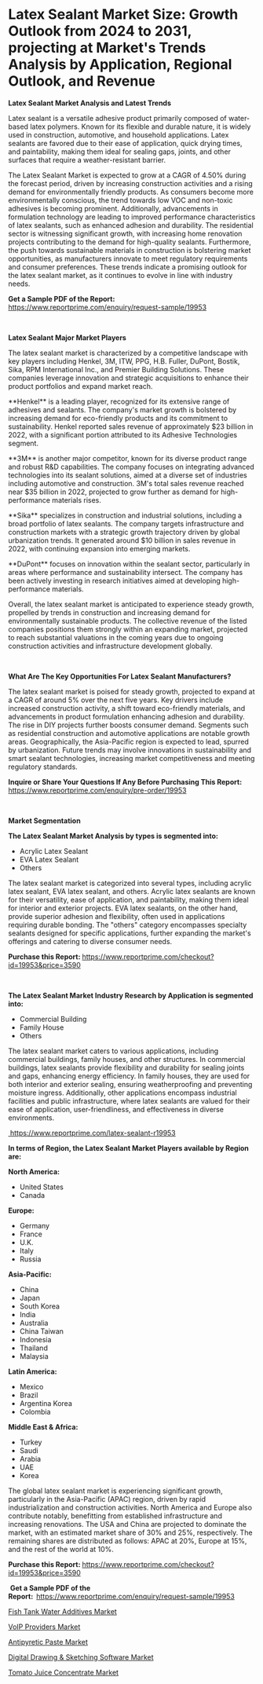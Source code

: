 <p><h1>Latex Sealant Market Size: Growth Outlook from 2024 to 2031, projecting at Market's Trends Analysis by Application, Regional Outlook, and Revenue</h1></p><p><strong>Latex Sealant Market Analysis and Latest Trends</strong></p>
<p><p>Latex sealant is a versatile adhesive product primarily composed of water-based latex polymers. Known for its flexible and durable nature, it is widely used in construction, automotive, and household applications. Latex sealants are favored due to their ease of application, quick drying times, and paintability, making them ideal for sealing gaps, joints, and other surfaces that require a weather-resistant barrier.</p><p>The Latex Sealant Market is expected to grow at a CAGR of 4.50% during the forecast period, driven by increasing construction activities and a rising demand for environmentally friendly products. As consumers become more environmentally conscious, the trend towards low VOC and non-toxic adhesives is becoming prominent. Additionally, advancements in formulation technology are leading to improved performance characteristics of latex sealants, such as enhanced adhesion and durability. The residential sector is witnessing significant growth, with increasing home renovation projects contributing to the demand for high-quality sealants. Furthermore, the push towards sustainable materials in construction is bolstering market opportunities, as manufacturers innovate to meet regulatory requirements and consumer preferences. These trends indicate a promising outlook for the latex sealant market, as it continues to evolve in line with industry needs.</p></p>
<p><strong>Get a Sample PDF of the Report:&nbsp;</strong> <a href="https://www.reportprime.com/enquiry/request-sample/19953?utm_campaign=1848&utm_medium=2&utm_source=Github&utm_content=ia&utm_term=24112024&utm_id=latex-sealant">https://www.reportprime.com/enquiry/request-sample/19953</a></p>
<p>&nbsp;</p>
<p><strong>Latex Sealant Major Market Players</strong></p>
<p><p>The latex sealant market is characterized by a competitive landscape with key players including Henkel, 3M, ITW, PPG, H.B. Fuller, DuPont, Bostik, Sika, RPM International Inc., and Premier Building Solutions. These companies leverage innovation and strategic acquisitions to enhance their product portfolios and expand market reach.</p><p>**Henkel** is a leading player, recognized for its extensive range of adhesives and sealants. The company's market growth is bolstered by increasing demand for eco-friendly products and its commitment to sustainability. Henkel reported sales revenue of approximately $23 billion in 2022, with a significant portion attributed to its Adhesive Technologies segment.</p><p>**3M** is another major competitor, known for its diverse product range and robust R&D capabilities. The company focuses on integrating advanced technologies into its sealant solutions, aimed at a diverse set of industries including automotive and construction. 3M's total sales revenue reached near $35 billion in 2022, projected to grow further as demand for high-performance materials rises.</p><p>**Sika** specializes in construction and industrial solutions, including a broad portfolio of latex sealants. The company targets infrastructure and construction markets with a strategic growth trajectory driven by global urbanization trends. It generated around $10 billion in sales revenue in 2022, with continuing expansion into emerging markets.</p><p>**DuPont** focuses on innovation within the sealant sector, particularly in areas where performance and sustainability intersect. The company has been actively investing in research initiatives aimed at developing high-performance materials. </p><p>Overall, the latex sealant market is anticipated to experience steady growth, propelled by trends in construction and increasing demand for environmentally sustainable products. The collective revenue of the listed companies positions them strongly within an expanding market, projected to reach substantial valuations in the coming years due to ongoing construction activities and infrastructure development globally.</p></p>
<p>&nbsp;</p>
<p><strong>What Are The Key Opportunities For Latex Sealant Manufacturers?</strong></p>
<p><p>The latex sealant market is poised for steady growth, projected to expand at a CAGR of around 5% over the next five years. Key drivers include increased construction activity, a shift toward eco-friendly materials, and advancements in product formulation enhancing adhesion and durability. The rise in DIY projects further boosts consumer demand. Segments such as residential construction and automotive applications are notable growth areas. Geographically, the Asia-Pacific region is expected to lead, spurred by urbanization. Future trends may involve innovations in sustainability and smart sealant technologies, increasing market competitiveness and meeting regulatory standards.</p></p>
<p><strong>Inquire or Share Your Questions If Any Before Purchasing This Report:</strong> <a href="https://www.reportprime.com/enquiry/pre-order/19953?utm_campaign=1848&utm_medium=2&utm_source=Github&utm_content=ia&utm_term=24112024&utm_id=latex-sealant">https://www.reportprime.com/enquiry/pre-order/19953</a></p>
<p>&nbsp;</p>
<p><strong>Market Segmentation</strong></p>
<p><strong>The Latex Sealant Market Analysis by types is segmented into:</strong></p>
<p><ul><li>Acrylic Latex Sealant</li><li>EVA Latex Sealant</li><li>Others</li></ul></p>
<p><p>The latex sealant market is categorized into several types, including acrylic latex sealant, EVA latex sealant, and others. Acrylic latex sealants are known for their versatility, ease of application, and paintability, making them ideal for interior and exterior projects. EVA latex sealants, on the other hand, provide superior adhesion and flexibility, often used in applications requiring durable bonding. The "others" category encompasses specialty sealants designed for specific applications, further expanding the market's offerings and catering to diverse consumer needs.</p></p>
<p><strong>Purchase this Report:&nbsp;</strong><a href="https://www.reportprime.com/checkout?id=19953&price=3590&utm_campaign=1848&utm_medium=2&utm_source=Github&utm_content=ia&utm_term=24112024&utm_id=latex-sealant">https://www.reportprime.com/checkout?id=19953&price=3590</a></p>
<p>&nbsp;</p>
<p><strong>The Latex Sealant Market Industry Research by Application is segmented into:</strong></p>
<p><ul><li>Commercial Building</li><li>Family House</li><li>Others</li></ul></p>
<p><p>The latex sealant market caters to various applications, including commercial buildings, family houses, and other structures. In commercial buildings, latex sealants provide flexibility and durability for sealing joints and gaps, enhancing energy efficiency. In family houses, they are used for both interior and exterior sealing, ensuring weatherproofing and preventing moisture ingress. Additionally, other applications encompass industrial facilities and public infrastructure, where latex sealants are valued for their ease of application, user-friendliness, and effectiveness in diverse environments.</p></p>
<p><a href="https://www.reportprime.com/latex-sealant-r19953?utm_campaign=1848&utm_medium=2&utm_source=Github&utm_content=ia&utm_term=24112024&utm_id=latex-sealant">&nbsp;https://www.reportprime.com/latex-sealant-r19953</a></p>
<p><strong>In terms of Region, the Latex Sealant Market Players available by Region are:</strong></p>
<p>
    <p> <strong> North America: </strong>
        <ul>
            <li>United States</li>
            <li>Canada</li>
        </ul>
        </p> 
    <p> <strong> Europe: </strong>
        <ul>
            <li>Germany</li>
            <li>France</li>
            <li>U.K.</li>
            <li>Italy</li>
            <li>Russia</li>
        </ul>
        </p> 
    <p> <strong> Asia-Pacific: </strong>
        <ul>
            <li>China</li>
            <li>Japan</li>
            <li>South Korea</li>
            <li>India</li>
            <li>Australia</li>
            <li>China Taiwan</li>
            <li>Indonesia</li>
            <li>Thailand</li>
            <li>Malaysia</li>
        </ul>
        </p> 
    <p> <strong> Latin America: </strong>
        <ul>
            <li>Mexico</li>
            <li>Brazil</li>
            <li>Argentina Korea</li>
            <li>Colombia</li>
        </ul>
        </p> 
    <p> <strong> Middle East & Africa: </strong>
        <ul>
            <li>Turkey</li>
            <li>Saudi</li>
            <li>Arabia</li>
            <li>UAE</li>
            <li>Korea</li>
        </ul>
    </p>
    </p>
<p><p>The global latex sealant market is experiencing significant growth, particularly in the Asia-Pacific (APAC) region, driven by rapid industrialization and construction activities. North America and Europe also contribute notably, benefitting from established infrastructure and increasing renovations. The USA and China are projected to dominate the market, with an estimated market share of 30% and 25%, respectively. The remaining shares are distributed as follows: APAC at 20%, Europe at 15%, and the rest of the world at 10%.</p></p>
<p><strong>Purchase this Report: </strong><a href="https://www.reportprime.com/checkout?id=19953&price=3590&utm_campaign=1848&utm_medium=2&utm_source=Github&utm_content=ia&utm_term=24112024&utm_id=latex-sealant">https://www.reportprime.com/checkout?id=19953&price=3590</a></p>
<p>&nbsp;<strong>Get a Sample PDF of the Report:&nbsp;&nbsp;</strong><a href="https://www.reportprime.com/enquiry/request-sample/19953?utm_campaign=1848&utm_medium=2&utm_source=Github&utm_content=ia&utm_term=24112024&utm_id=latex-sealant">https://www.reportprime.com/enquiry/request-sample/19953</a></p>
<p><strong></strong></p>
<p><p><a href="https://www.linkedin.com/pulse/regional-adaptations-global-fish-tank-water-additives-market-ahz0e?utm_campaign=1848&utm_medium=2&utm_source=Github&utm_content=ia&utm_term=24112024&utm_id=latex-sealant">Fish Tank Water Additives Market</a></p><p><a href="https://issuu.com/reportprime-2/docs/voip-providers-market-size-2030.ppt_56b0f85c7cfea0?utm_campaign=1848&utm_medium=2&utm_source=Github&utm_content=ia&utm_term=24112024&utm_id=latex-sealant">VoIP Providers Market</a></p><p><a href="https://www.linkedin.com/pulse/global-antipyretic-paste-market-forecast-2024-2031-trends-x6vqe?utm_campaign=1848&utm_medium=2&utm_source=Github&utm_content=ia&utm_term=24112024&utm_id=latex-sealant">Antipyretic Paste Market</a></p><p><a href="https://issuu.com/reportprime-2/docs/digital-drawing-sketching-software-_df4d12943c00e6?utm_campaign=1848&utm_medium=2&utm_source=Github&utm_content=ia&utm_term=24112024&utm_id=latex-sealant">Digital Drawing & Sketching Software Market</a></p><p><a href="https://www.linkedin.com/pulse/tomato-juice-concentrate-market-report-size-revenue-forecast-4loqf?utm_campaign=1848&utm_medium=2&utm_source=Github&utm_content=ia&utm_term=24112024&utm_id=latex-sealant">Tomato Juice Concentrate Market</a></p></p>